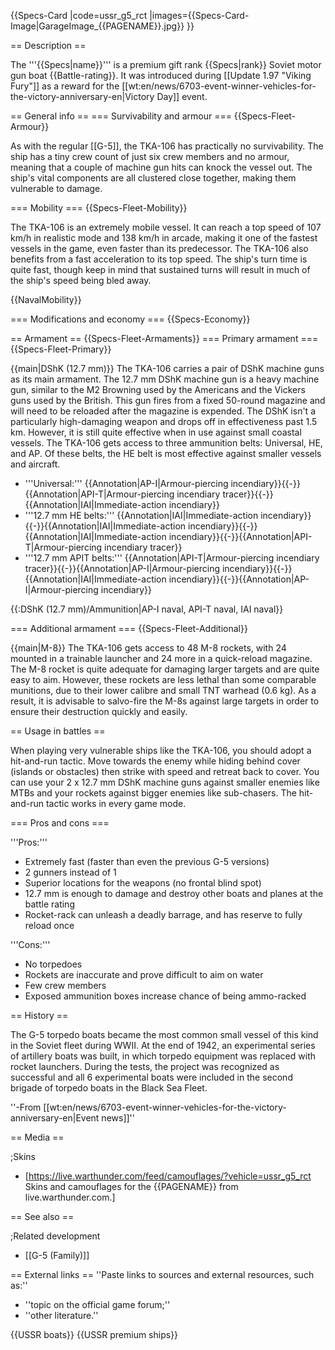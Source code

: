 {{Specs-Card
|code=ussr_g5_rct
|images={{Specs-Card-Image|GarageImage_{{PAGENAME}}.jpg}}
}}

== Description ==
<!-- ''In the first part of the description, cover the history of the ship's creation and military application. In the second part, tell the reader about using this ship in the game. Add a screenshot: if a beginner player has a hard time remembering vehicles by name, a picture will help them identify the ship in question.'' -->
The '''{{Specs|name}}''' is a premium gift rank {{Specs|rank}} Soviet motor gun boat {{Battle-rating}}. It was introduced during [[Update 1.97 "Viking Fury"]] as a reward for the [[wt:en/news/6703-event-winner-vehicles-for-the-victory-anniversary-en|Victory Day]] event.

== General info ==
=== Survivability and armour ===
{{Specs-Fleet-Armour}}
<!-- Talk about the vehicle's armour. Note the most well-defended and most vulnerable zones, e.g. the ammo magazine. Evaluate the composition of components and assemblies responsible for movement and manoeuvrability. Evaluate the survivability of the primary and secondary armaments separately. Don't forget to mention the size of the crew, which plays an important role in fleet mechanics. Save tips on preserving survivability for the "Usage in battles" section. If necessary, use a graphical template to show the most well-protected or most vulnerable points in the armour. -->
As with the regular [[G-5]], the TKA-106 has practically no survivability. The ship has a tiny crew count of just six crew members and no armour, meaning that a couple of machine gun hits can knock the vessel out. The ship's vital components are all clustered close together, making them vulnerable to damage.

=== Mobility ===
{{Specs-Fleet-Mobility}}
<!-- Write about the ship's mobility. Evaluate its power and manoeuvrability, rudder rerouting speed, stopping speed at full tilt, with its maximum forward and reverse speed. -->
The TKA-106 is an extremely mobile vessel. It can reach a top speed of 107 km/h in realistic mode and 138 km/h in arcade, making it one of the fastest vessels in the game, even faster than its predecessor. The TKA-106 also benefits from a fast acceleration to its top speed. The ship's turn time is quite fast, though keep in mind that sustained turns will result in much of the ship's speed being bled away.

{{NavalMobility}}

=== Modifications and economy ===
{{Specs-Economy}}

== Armament ==
{{Specs-Fleet-Armaments}}
=== Primary armament ===
{{Specs-Fleet-Primary}}
<!-- Provide information about the characteristics of the primary armament. Evaluate their efficacy in battle based on their reload speed, ballistics and the capacity of their shells. Add a link to the main article about the weapon: {{main|Weapon name (calibre)}}. Broadly describe the ammunition available for the primary armament, and provide recommendations on how to use it and which ammunition to choose. -->
{{main|DShK (12.7 mm)}}
The TKA-106 carries a pair of DShK machine guns as its main armament. The 12.7 mm DShK machine gun is a heavy machine gun, similar to the M2 Browning used by the Americans and the Vickers guns used by the British. This gun fires from a fixed 50-round magazine and will need to be reloaded after the magazine is expended. The DShK isn't a particularly high-damaging weapon and drops off in effectiveness past 1.5 km. However, it is still quite effective when in use against small coastal vessels. The TKA-106 gets access to three ammunition belts: Universal, HE, and AP. Of these belts, the HE belt is most effective against smaller vessels and aircraft.

* '''Universal:''' {{Annotation|AP-I|Armour-piercing incendiary}}{{-}}{{Annotation|API-T|Armour-piercing incendiary tracer}}{{-}}{{Annotation|IAI|Immediate-action incendiary}}
* '''12.7 mm HE belts:''' {{Annotation|IAI|Immediate-action incendiary}}{{-}}{{Annotation|IAI|Immediate-action incendiary}}{{-}}{{Annotation|IAI|Immediate-action incendiary}}{{-}}{{Annotation|API-T|Armour-piercing incendiary tracer}}
* '''12.7 mm APIT belts:''' {{Annotation|API-T|Armour-piercing incendiary tracer}}{{-}}{{Annotation|AP-I|Armour-piercing incendiary}}{{-}}{{Annotation|IAI|Immediate-action incendiary}}{{-}}{{Annotation|AP-I|Armour-piercing incendiary}}

{{:DShK (12.7 mm)/Ammunition|AP-I naval, API-T naval, IAI naval}}

=== Additional armament ===
{{Specs-Fleet-Additional}}
<!-- Describe the available additional armaments of the ship: depth charges, mines, torpedoes. Talk about their positions, available ammunition and launch features such as dead zones of torpedoes. If there is no additional armament, remove this section. -->
{{main|M-8}}
The TKA-106 gets access to 48 M-8 rockets, with 24 mounted in a trainable launcher and 24 more in a quick-reload magazine. The M-8 rocket is quite adequate for damaging larger targets and are quite easy to aim. However, these rockets are less lethal than some comparable munitions, due to their lower calibre and small TNT warhead (0.6 kg). As a result, it is advisable to salvo-fire the M-8s against large targets in order to ensure their destruction quickly and easily.

== Usage in battles ==
<!-- ''Describe the technique of using this ship, the characteristics of her use in a team and tips on strategy. Abstain from writing an entire guide – don't try to provide a single point of view, but give the reader food for thought. Talk about the most dangerous opponents for this vehicle and provide recommendations on fighting them. If necessary, note the specifics of playing with this vehicle in various modes (AB, RB, SB).'' -->

When playing very vulnerable ships like the TKA-106, you should adopt a hit-and-run tactic. Move towards the enemy while hiding behind cover (islands or obstacles) then strike with speed and retreat back to cover. You can use your 2 x 12.7 mm DShK machine guns against smaller enemies like MTBs and your rockets against bigger enemies like sub-chasers. The hit-and-run tactic works in every game mode. 

=== Pros and cons ===
<!-- ''Summarise and briefly evaluate the vehicle in terms of its characteristics and combat effectiveness. Mark its pros and cons in the bulleted list. Try not to use more than 6 points for each of the characteristics. Avoid using categorical definitions such as "bad", "good" and the like - use substitutions with softer forms such as "inadequate" and "effective".'' -->

'''Pros:'''

* Extremely fast (faster than even the previous G-5 versions)
* 2 gunners instead of 1
* Superior locations for the weapons (no frontal blind spot)
* 12.7 mm is enough to damage and destroy other boats and planes at the battle rating
* Rocket-rack can unleash a deadly barrage, and has reserve to fully reload once

'''Cons:'''

* No torpedoes
* Rockets are inaccurate and prove difficult to aim on water
* Few crew members
* Exposed ammunition boxes increase chance of being ammo-racked

== History ==
<!-- ''Describe the history of the creation and combat usage of the ship in more detail than in the introduction. If the historical reference turns out to be too long, take it to a separate article, taking a link to the article about the ship and adding a block "/History" (example: <nowiki>https://wiki.warthunder.com/(Ship-name)/History</nowiki>) and add a link to it here using the <code>main</code> template. Be sure to reference text and sources by using <code><nowiki><ref></ref></nowiki></code>, as well as adding them at the end of the article with <code><nowiki><references /></nowiki></code>. This section may also include the ship's dev blog entry (if applicable) and the in-game encyclopedia description (under <code><nowiki>=== In-game description ===</nowiki></code>, also if applicable).'' -->
The G-5 torpedo boats became the most common small vessel of this kind in the Soviet fleet during WWII. At the end of 1942, an experimental series of artillery boats was built, in which torpedo equipment was replaced with rocket launchers. During the tests, the project was recognized as successful and all 6 experimental boats were included in the second brigade of torpedo boats in the Black Sea Fleet.

''-From [[wt:en/news/6703-event-winner-vehicles-for-the-victory-anniversary-en|Event news]]''

== Media ==
<!-- ''Excellent additions to the article would be video guides, screenshots from the game, and photos.'' -->

;Skins

* [https://live.warthunder.com/feed/camouflages/?vehicle=ussr_g5_rct Skins and camouflages for the {{PAGENAME}} from live.warthunder.com.]

== See also ==
<!-- ''Links to articles on the War Thunder Wiki that you think will be useful for the reader, for example:''
* ''reference to the series of the ship;''
* ''links to approximate analogues of other nations and research trees.'' -->

;Related development

* [[G-5 (Family)]]

== External links ==
''Paste links to sources and external resources, such as:''

* ''topic on the official game forum;''
* ''other literature.''

{{USSR boats}}
{{USSR premium ships}}